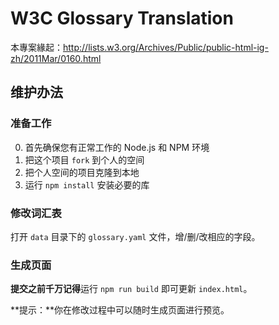 W3C Glossary Translation
========================

本專案緣起：http://lists.w3.org/Archives/Public/public-html-ig-zh/2011Mar/0160.html

## 维护办法

### 准备工作

0. 首先确保您有正常工作的 Node.js 和 NPM 环境
1. 把这个项目 `fork` 到个人的空间
2. 把个人空间的项目克隆到本地
3. 运行 `npm install` 安装必要的库

### 修改词汇表

打开 `data` 目录下的 `glossary.yaml` 文件，增/删/改相应的字段。

### 生成页面

**提交之前千万记得**运行 `npm run build` 即可更新 `index.html`。

**提示：**你在修改过程中可以随时生成页面进行预览。
